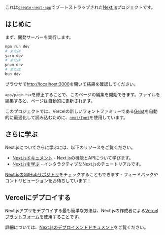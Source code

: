 これは[`create-next-app`](https://nextjs.org/docs/app/api-reference/cli/create-next-app)でブートストラップされた[Next.js](https://nextjs.org)プロジェクトです。

## はじめに

まず、開発サーバーを実行します。

```bash
npm run dev
# または
yarn dev
# または
pnpm dev
# または
bun dev
```

ブラウザで[http://localhost:3000](http://localhost:3000)を開いて結果を確認してください。

`app/page.tsx`を修正することで、このページの編集を開始できます。ファイルを編集すると、ページは自動的に更新されます。

このプロジェクトでは、Vercelの新しいフォントファミリーである[Geist](https://vercel.com/font)を自動的に最適化して読み込むために、[`next/font`](https://nextjs.org/docs/app/building-your-application/optimizing/fonts)を使用しています。

## さらに学ぶ

Next.jsについてさらに学ぶには、以下のリソースをご覧ください。

- [Next.jsドキュメント](https://nextjs.org/docs) - Next.jsの機能とAPIについて学びます。
- [Next.jsを学ぶ](https://nextjs.org/learn) - インタラクティブなNext.jsのチュートリアルです。

[Next.jsのGitHubリポジトリ](https://github.com/vercel/next.js)をチェックすることもできます - フィードバックやコントリビューションをお待ちしています！

## Vercelにデプロイする

Next.jsアプリをデプロイする最も簡単な方法は、Next.jsの作成者による[Vercelプラットフォーム](https://vercel.com/new?utm_medium=default-template&filter=next.js&utm_source=create-next-app&utm_campaign=create-next-app-readme)を使用することです。

詳細については、[Next.jsのデプロイメントドキュメント](https://nextjs.org/docs/app/building-your-application/deploying)をご覧ください。
